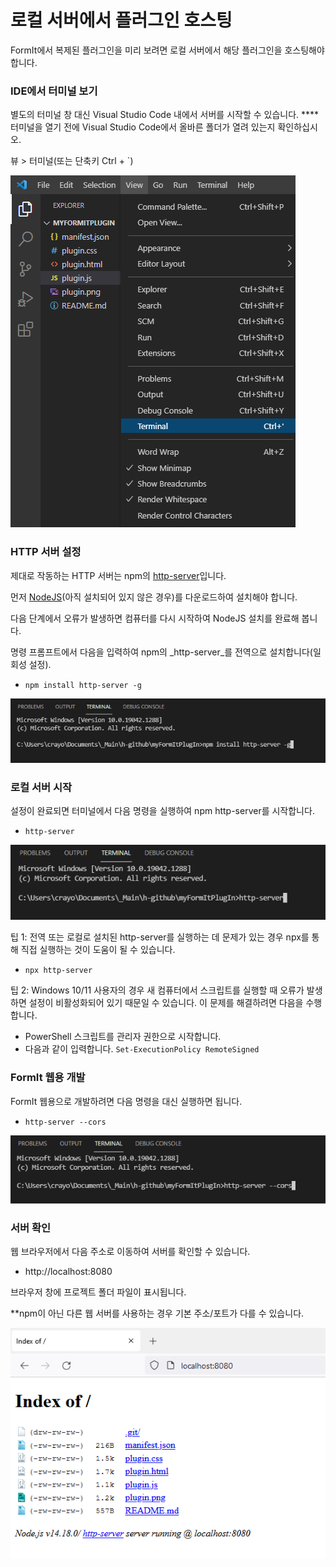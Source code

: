 # 로컬 서버에서 플러그인 호스팅

FormIt에서 복제된 플러그인을 미리 보려면 로컬 서버에서 해당 플러그인을 호스팅해야 합니다.

### **IDE에서 터미널 보기**

별도의 터미널 창 대신 Visual Studio Code 내에서 서버를 시작할 수 있습니다. **** 터미널을 열기 전에 Visual Studio Code에서 올바른 폴더가 열려 있는지 확인하십시오.

뷰 > 터미널(또는 단축키 Ctrl + \`)

![](<../../../.gitbook/assets/image (11) (1).png>)

### HTTP 서버 설정

제대로 작동하는 HTTP 서버는 npm의 [http-server](https://www.npmjs.com/package/http-server)입니다.

먼저 [NodeJS](https://nodejs.org/en/)(아직 설치되어 있지 않은 경우)를 다운로드하여 설치해야 합니다.

다음 단계에서 오류가 발생하면 컴퓨터를 다시 시작하여 NodeJS 설치를 완료해 봅니다.

명령 프롬프트에서 다음을 입력하여 npm의 _http-server_를 전역으로 설치합니다(일회성 설정).

* `npm install http-server -g`

![](<../../../.gitbook/assets/image (47).png>)

### 로컬 서버 시작

설정이 완료되면 터미널에서 다음 명령을 실행하여 npm http-server를 시작합니다.

* `http-server`

![](<../../../.gitbook/assets/image (84).png>)

팁 1: 전역 또는 로컬로 설치된 http-server를 실행하는 데 문제가 있는 경우 npx를 통해 직접 실행하는 것이 도움이 될 수 있습니다.

* `npx http-server`

팁 2: Windows 10/11 사용자의 경우 새 컴퓨터에서 스크립트를 실행할 때 오류가 발생하면 설정이 비활성화되어 있기 때문일 수 있습니다. 이 문제를 해결하려면 다음을 수행합니다.

* PowerShell 스크립트를 관리자 권한으로 시작합니다.
* 다음과 같이 입력합니다. `Set-ExecutionPolicy RemoteSigned`

### FormIt 웹용 개발

FormIt 웹용으로 개발하려면 다음 명령을 대신 실행하면 됩니다.

* `http-server --cors`

![](<../../../.gitbook/assets/image (10) (1).png>)

### 서버 확인

웹 브라우저에서 다음 주소로 이동하여 서버를 확인할 수 있습니다.

* http://localhost:8080

브라우저 창에 프로젝트 폴더 파일이 표시됩니다.

**npm이 아닌 다른 웹 서버를 사용하는 경우 기본 주소/포트가 다를 수 있습니다.

![](<../../../.gitbook/assets/image (41).png>)
